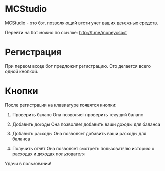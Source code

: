 # MCStudio
MCStudio - это бот, позволяющий вести учет ваших денежных средств.

Перейти на бот можно по ссылке: http://t.me/moneycsbot

# Регистрация
При первом входе бот предложит регистрацию. Это делается всего одной кнопкой.

# Кнопки
После регистрации на клавиатуре появятся кнопки:
1. Проверить баланс
Она позволяет проверить текущий баланс

2. Добавить доходы
Она позволяет добавить ваши доходы для баланса

3. Добавить расходы
Она позволяет добавить ваши расходы для баланса

4. Получить отчёт
Она позволяет смотреть пользователю историю о расходах и доходах пользователя

Удачи в пользовании!
